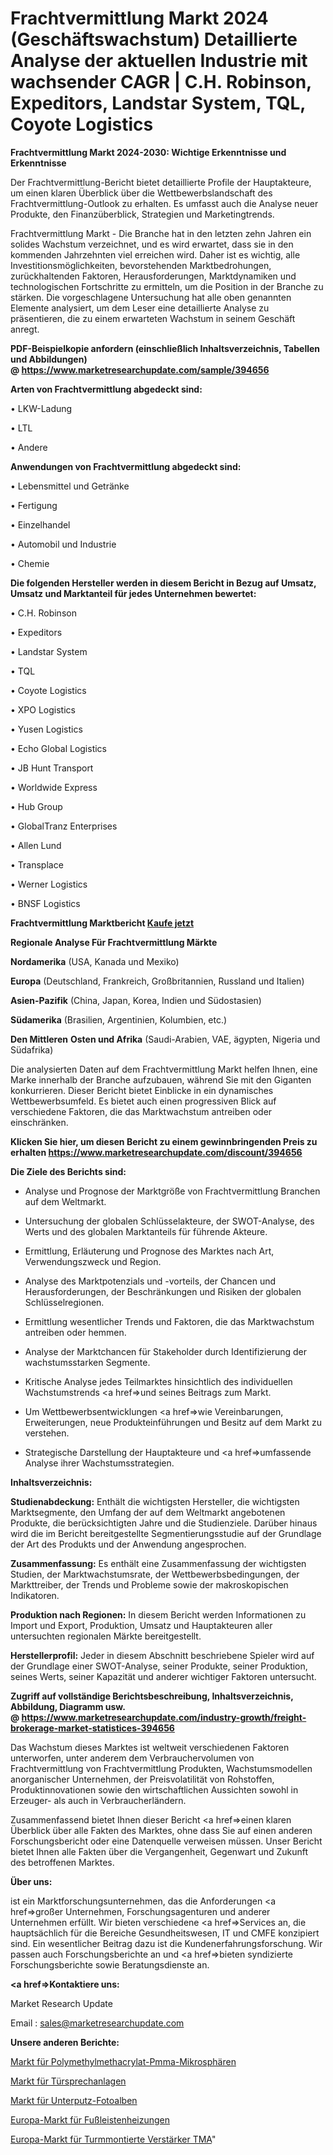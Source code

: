 # Frachtvermittlung Markt 2024 (Geschäftswachstum) Detaillierte Analyse der aktuellen Industrie mit wachsender CAGR | C.H. Robinson, Expeditors, Landstar System, TQL, Coyote Logistics

<strong>Frachtvermittlung Markt 2024-2030: Wichtige Erkenntnisse und Erkenntnisse</strong>

Der Frachtvermittlung-Bericht bietet detaillierte Profile der Hauptakteure, um einen klaren Überblick über die Wettbewerbslandschaft des Frachtvermittlung-Outlook zu erhalten. Es umfasst auch die Analyse neuer Produkte, den Finanzüberblick, Strategien und Marketingtrends.

Frachtvermittlung Markt - Die Branche hat in den letzten zehn Jahren ein solides Wachstum verzeichnet, und es wird erwartet, dass sie in den kommenden Jahrzehnten viel erreichen wird. Daher ist es wichtig, alle Investitionsmöglichkeiten, bevorstehenden Marktbedrohungen, zurückhaltenden Faktoren, Herausforderungen, Marktdynamiken und technologischen Fortschritte zu ermitteln, um die Position in der Branche zu stärken. Die vorgeschlagene Untersuchung hat alle oben genannten Elemente analysiert, um dem Leser eine detaillierte Analyse zu präsentieren, die zu einem erwarteten Wachstum in seinem Geschäft anregt.

<strong><b>PDF-Beispielkopie anfordern (einschließlich Inhaltsverzeichnis, Tabellen und Abbildungen) @ </b></strong><strong><a href=https://www.marketresearchupdate.com/sample/394656><strong>https://www.marketresearchupdate.com/sample/394656</u></a></strong></strong>

<strong>Arten von Frachtvermittlung abgedeckt sind:</strong>

• LKW-Ladung

• LTL

• Andere

<strong>Anwendungen von Frachtvermittlung abgedeckt sind:</strong>

• Lebensmittel und Getränke

• Fertigung

• Einzelhandel

• Automobil und Industrie

• Chemie

<strong>Die folgenden Hersteller werden in diesem Bericht in Bezug auf Umsatz, Umsatz und Marktanteil für jedes Unternehmen bewertet:</strong>

• C.H. Robinson

• Expeditors

• Landstar System

• TQL

• Coyote Logistics

• XPO Logistics

• Yusen Logistics

• Echo Global Logistics

• JB Hunt Transport

• Worldwide Express

• Hub Group

• GlobalTranz Enterprises

• Allen Lund

• Transplace

• Werner Logistics

• BNSF Logistics

<strong>Frachtvermittlung Marktbericht <a href=https://www.marketresearchupdate.com/buynow/394656>Kaufe jetzt</a></strong>

<strong>Regionale Analyse Für Frachtvermittlung Märkte</strong>

<strong>Nordamerika</strong> (USA, Kanada und Mexiko)

<strong>Europa</strong> (Deutschland, Frankreich, Großbritannien, Russland und Italien)

<strong>Asien-Pazifik</strong> (China, Japan, Korea, Indien und Südostasien)

<strong>Südamerika</strong> (Brasilien, Argentinien, Kolumbien, etc.)

<strong>Den Mittleren</strong> <strong>Osten und Afrika</strong> (Saudi-Arabien, VAE, ägypten, Nigeria und Südafrika)

Die analysierten Daten auf dem Frachtvermittlung Markt helfen Ihnen, eine Marke innerhalb der Branche aufzubauen, während Sie mit den Giganten konkurrieren. Dieser Bericht bietet Einblicke in ein dynamisches Wettbewerbsumfeld. Es bietet auch einen progressiven Blick auf verschiedene Faktoren, die das Marktwachstum antreiben oder einschränken.

<strong>Klicken Sie hier, um diesen Bericht zu einem gewinnbringenden Preis zu erhalten
</strong><strong><a href=https://www.marketresearchupdate.com/discount/394656>https://www.marketresearchupdate.com/discount/394656</b></u></strong></a>

<strong>Die Ziele des Berichts sind:</strong>

- Analyse und Prognose der Marktgröße von Frachtvermittlung Branchen auf dem Weltmarkt.

- Untersuchung der globalen Schlüsselakteure, der SWOT-Analyse, des Werts und des globalen Marktanteils für führende Akteure.

- Ermittlung, Erläuterung und Prognose des Marktes nach Art, Verwendungszweck und Region.

- Analyse des Marktpotenzials und -vorteils, der Chancen und Herausforderungen, der Beschränkungen und Risiken der globalen Schlüsselregionen.

- Ermittlung wesentlicher Trends und Faktoren, die das Marktwachstum antreiben oder hemmen.

- Analyse der Marktchancen für Stakeholder durch Identifizierung der wachstumsstarken Segmente.

- Kritische Analyse jedes Teilmarktes hinsichtlich des individuellen Wachstumstrends <a href=>und</a> seines Beitrags zum Markt.

- Um Wettbewerbsentwicklungen <a href=>wie</a> Vereinbarungen, Erweiterungen, neue Produkteinführungen und Besitz auf dem Markt zu verstehen.

- Strategische Darstellung der Hauptakteure und <a href=>umfas</a>sende Analyse ihrer Wachstumsstrategien.

<strong>Inhaltsverzeichnis:</strong>

<strong>Studienabdeckung:</strong> Enthält die wichtigsten Hersteller, die wichtigsten Marktsegmente, den Umfang der auf dem Weltmarkt angebotenen Produkte, die berücksichtigten Jahre und die Studienziele. Darüber hinaus wird die im Bericht bereitgestellte Segmentierungsstudie auf der Grundlage der Art des Produkts und der Anwendung angesprochen.

<strong>Zusammenfassung:</strong> Es enthält eine Zusammenfassung der wichtigsten Studien, der Marktwachstumsrate, der Wettbewerbsbedingungen, der Markttreiber, der Trends und Probleme sowie der makroskopischen Indikatoren.

<strong>Produktion nach Regionen:</strong> In diesem Bericht werden Informationen zu Import und Export, Produktion, Umsatz und Hauptakteuren aller untersuchten regionalen Märkte bereitgestellt.

<strong>Herstellerprofil:</strong> Jeder in diesem Abschnitt beschriebene Spieler wird auf der Grundlage einer SWOT-Analyse, seiner Produkte, seiner Produktion, seines Werts, seiner Kapazität und anderer wichtiger Faktoren untersucht.

<strong><b>Zugriff auf vollständige Berichtsbeschreibung, Inhaltsverzeichnis, Abbildung, Diagramm usw. @ </b></strong><strong><a href=https://www.marketresearchupdate.com/industry-growth/freight-brokerage-market-statistices-394656>https://www.marketresearchupdate.com/industry-growth/freight-brokerage-market-statistices-394656</a></strong>

Das Wachstum dieses Marktes ist weltweit verschiedenen Faktoren unterworfen, unter anderem dem Verbrauchervolumen von Frachtvermittlung von Frachtvermittlung Produkten, Wachstumsmodellen anorganischer Unternehmen, der Preisvolatilität von Rohstoffen, Produktinnovationen sowie den wirtschaftlichen Aussichten sowohl in Erzeuger- als auch in Verbraucherländern.

Zusammenfassend bietet Ihnen dieser Bericht <a href=>einen</a> klaren Überblick über alle Fakten des Marktes, ohne dass Sie auf einen anderen Forschungsbericht oder eine Datenquelle verweisen müssen. Unser Bericht bietet Ihnen alle Fakten über die Vergangenheit, Gegenwart und Zukunft des betroffenen Marktes.

<strong>Über uns:</strong>

 ist ein Marktforschungsunternehmen, das die Anforderungen <a href=>großer</a> Unternehmen, Forschungsagenturen und anderer Unternehmen erfüllt. Wir bieten verschiedene <a href=>Services</a> an, die hauptsächlich für die Bereiche Gesundheitswesen, IT und CMFE konzipiert sind. Ein wesentlicher Beitrag dazu ist die Kundenerfahrungsforschung. Wir passen auch Forschungsberichte an und <a href=>bieten</a> syndizierte Forschungsberichte sowie Beratungsdienste an.

<strong><a href=>Kontaktiere uns:</a></strong>

Market Research Update

Email : sales@marketresearchupdate.com

<strong>Unsere anderen Berichte:</strong>

<a href=https://www.linkedin.com/pulse/polymethyl-methacrylate-pmma-microspheres-market-3f>Markt für Polymethylmethacrylat-Pmma-Mikrosphären</a>

<a href=https://www.linkedin.com/pulse/door-intercom-market-size-emerging-trends-consumption>Markt für Türsprechanlagen</a>

<a href=https://www.linkedin.com/pulse/flush-mount-photo-album-market-report-2023-top-company>Markt für Unterputz-Fotoalben</a>

<a href=https://www.linkedin.com/pulse/europe-baseboard-heater-market-overview-demand>Europa-Markt für Fußleistenheizungen</a>

<a href=https://www.linkedin.com/pulse/europe-tower-mounted-amplifier-tma-market-size-growth-1f>Europa-Markt für Turmmontierte Verstärker TMA</a>"

